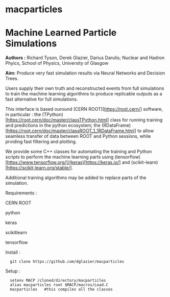 # macparticles
Machine Learned Particle Simulations
====================================

**Authors :** Richard Tyson, Derek Glazier, Darius Darulis; Nuclear and Hadron Phyics, School of Physics, University of Glasgow

**Aim:** Produce very fast simulation results via Neural Networks and Decision Trees.

Users supply their own truth and reconstructed events from full simulations
to train the machine learning algorithms to produce replicable outputs as
a fast alternative for full simulations.

This interface is based ouround (CERN ROOT)[https://root.cern/] software, in particular : the (TPython)[https://root.cern/doc/master/classTPython.html] class for running training and predictions in the python ecosystem; the (RDataFrame)[https://root.cern/doc/master/classROOT_1_1RDataFrame.html] to allow seamless transfer of data between ROOT and Python sessions, while prviding fast filtering and plotting.

We provide some C++ classes for automating the training and Python scripts to
perform the machine learning parts using (tensorflow)[https://www.tensorflow.org/]/(keras)[https://keras.io/] and (scikit-learn)[https://scikit-learn.org/stable/].

Additional training algorithms may be added to replace parts of the simulation.

Requirements :

  CERN ROOT

  python

  keras

  scikitlearn

  tensorflow
 
Install :

      git clone https://github.com/dglazier/macparticles


Setup :

      setenv MACP /cloned/directory/macparticles
      alias macparticles root $MACP/macros/Load.C
      macparticles	 #this compiles all the classes